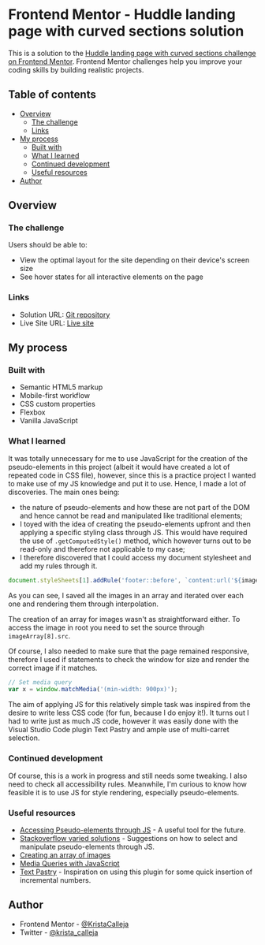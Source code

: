 # Frontend Mentor - Huddle landing page with curved sections solution

This is a solution to the [Huddle landing page with curved sections challenge on Frontend Mentor](https://www.frontendmentor.io/challenges/huddle-landing-page-with-curved-sections-5ca5ecd01e82137ec91a50f2). Frontend Mentor challenges help you improve your coding skills by building realistic projects. 

## Table of contents

- [Overview](#overview)
  - [The challenge](#the-challenge)
  - [Links](#links)
- [My process](#my-process)
  - [Built with](#built-with)
  - [What I learned](#what-i-learned)
  - [Continued development](#continued-development)
  - [Useful resources](#useful-resources)
- [Author](#author)

## Overview

### The challenge

Users should be able to:

- View the optimal layout for the site depending on their device's screen size
- See hover states for all interactive elements on the page

### Links

- Solution URL: [Git repository](https://github.com/KristaCalleja/curved-landing-page)
- Live Site URL: [Live site](https://kristacalleja.github.io/curved-landing-page/)

## My process

### Built with

- Semantic HTML5 markup
- Mobile-first workflow
- CSS custom properties
- Flexbox
- Vanilla JavaScript

### What I learned

It was totally unnecessary for me to use JavaScript for the creation of the pseudo-elements in this project (albeit it would have created a lot of repeated code in CSS file), however, since this is a practice project I wanted to make use of my JS knowledge and put it to use. Hence, I made a lot of discoveries. The main ones being:
- the nature of pseudo-elements and how these are not part of the DOM and hence cannot be read and manipulated like traditional elements;
- I toyed with the idea of creating the pseudo-elements upfront and then applying a specific styling class through JS. This would have required the use of `.getComputedStyle()` method, which however turns out to be read-only and therefore not applicable to my case;
- I therefore discovered that I could access my document stylesheet and add my rules through it. 

```js
document.styleSheets[1].addRule('footer::before', `content:url('${imageArray[0].src}');`);
```

As you can see, I saved all the images in an array and iterated over each one and rendering them through interpolation.

The creation of an array for images wasn't as straightforward either. To access the image in root you need to set the source through `imageArray[8].src`.

Of course, I also needed to make sure that the page remained responsive, therefore I used if statements to check the window for size and render the correct image if it matches.

```js
// Set media query
var x = window.matchMedia('(min-width: 900px)');
```

The aim of applying JS for this relatively simple task was inspired from the desire to write less CSS code (for fun, because I do enjoy it!). It  turns out I had to write just as much JS code, however it was easily done with the Visual Studio Code plugin Text Pastry and ample use of multi-carret selection.

### Continued development

Of course, this is a work in progress and still needs some tweaking. I also need to check all accessibility rules. Meanwhile, I'm curious to know how feasible it is to use JS for style rendering, especially pseudo-elements.

### Useful resources

- [Accessing Pseudo-elements through JS](https://medium.com/how-tos-for-coders/https-medium-com-kaushalshah1307-get-pseudo-elements-using-javascript-b64c88a96c46) - A useful tool for the future.
- [Stackoverflow varied solutions](https://stackoverflow.com/questions/5041494/selecting-and-manipulating-css-pseudo-elements-such-as-before-and-after-usin) - Suggestions on how to select and manipulate pseudo-elements through JS.
- [Creating an array of images](https://www.codegrepper.com/code-examples/javascript/array+of+images+javascript) 
- [Media Queries with JavaScript](https://www.w3schools.com/howto/howto_js_media_queries.asp)
- [Text Pastry](https://twitter.com/wesbos/status/926484635437228038?lang=en) - Inspiration on using this plugin for some quick insertion of incremental numbers.

## Author

- Frontend Mentor - [@KristaCalleja](https://www.frontendmentor.io/profile/KristaCalleja)
- Twitter - [@krista_calleja](https://www.twitter.com/krista_calleja)